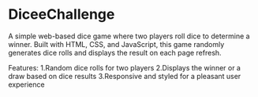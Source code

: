 # DiceeChallenge
A simple web-based dice game where two players roll dice to determine a winner. Built with HTML, CSS, and JavaScript, this game randomly generates dice rolls and displays the result on each page refresh.

Features:
1.Random dice rolls for two players
2.Displays the winner or a draw based on dice results
3.Responsive and styled for a pleasant user experience
